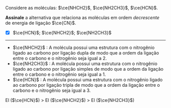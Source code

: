Considere as moléculas: $\ce{NHCH2}$, $\ce{NH2CH3}$, $\ce{HCN}$.

**Assinale** a alternativa que relaciona as moléculas em ordem *decrescente* de energia de ligação $\ce{CN}$.

- [x]  $\ce{HCN}$; $\ce{NHCH2}$; $\ce{NH2CH3}$

---

- $\ce{NHCH2}$ : A molécula possui uma estrutura com o nitrogênio ligado ao carbono por ligação dupla de modo que a ordem da ligação entre o carbono e o nitrogênio seja igual a 2.
- $\ce{NH2CH3}$ : A molécula possui uma estrutura com o nitrogênio ligado ao carbono por ligação simples de modo que a ordem da ligação entre o carbono e o nitrogênio seja igual a 1.
- $\ce{HCN}$ : A molécula possui uma estrutura com o nitrogênio ligado ao carbono por ligação tripla de modo que a ordem da ligação entre o carbono e o nitrogênio seja igual a 3.

El ($\ce{HCN}$) > El ($\ce{NHCH2}$) > El ($\ce{NH2CH3}$)
